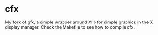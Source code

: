 # cfx

My fork of [gfx](https://www3.nd.edu/~dthain/courses/cse20211/fall2013/gfx/),
a simple wrapper around Xlib for simple graphics in the X display manager.
Check the Makefile to see how to compile cfx.
